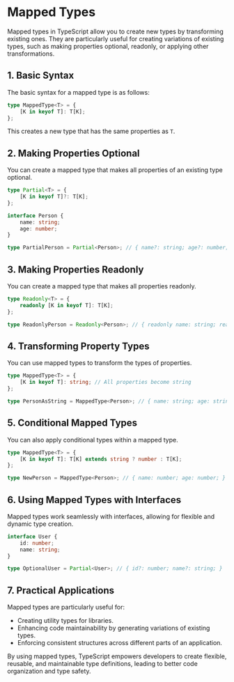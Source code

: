 
# Mapped Types

Mapped types in TypeScript allow you to create new types by transforming existing ones. They are particularly useful for creating variations of existing types, such as making properties optional, readonly, or applying other transformations.

## 1. Basic Syntax
The basic syntax for a mapped type is as follows:
```typescript
type MappedType<T> = {
    [K in keyof T]: T[K];
};
```
This creates a new type that has the same properties as `T`.

## 2. Making Properties Optional
You can create a mapped type that makes all properties of an existing type optional.
```typescript
type Partial<T> = {
    [K in keyof T]?: T[K];
};

interface Person {
    name: string;
    age: number;
}

type PartialPerson = Partial<Person>; // { name?: string; age?: number; }
```

## 3. Making Properties Readonly
You can create a mapped type that makes all properties readonly.
```typescript
type Readonly<T> = {
    readonly [K in keyof T]: T[K];
};

type ReadonlyPerson = Readonly<Person>; // { readonly name: string; readonly age: number; }
```

## 4. Transforming Property Types
You can use mapped types to transform the types of properties.
```typescript
type MappedType<T> = {
    [K in keyof T]: string; // All properties become string
};

type PersonAsString = MappedType<Person>; // { name: string; age: string; }
```

## 5. Conditional Mapped Types
You can also apply conditional types within a mapped type.
```typescript
type MappedType<T> = {
    [K in keyof T]: T[K] extends string ? number : T[K];
};

type NewPerson = MappedType<Person>; // { name: number; age: number; }
```

## 6. Using Mapped Types with Interfaces
Mapped types work seamlessly with interfaces, allowing for flexible and dynamic type creation.
```typescript
interface User {
    id: number;
    name: string;
}

type OptionalUser = Partial<User>; // { id?: number; name?: string; }
```

## 7. Practical Applications
Mapped types are particularly useful for:
- Creating utility types for libraries.
- Enhancing code maintainability by generating variations of existing types.
- Enforcing consistent structures across different parts of an application.

By using mapped types, TypeScript empowers developers to create flexible, reusable, and maintainable type definitions, leading to better code organization and type safety.

